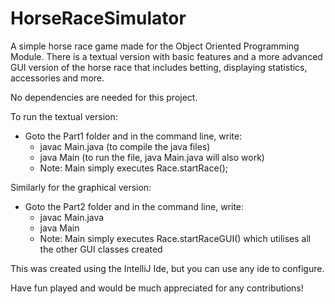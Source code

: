 # HorseRaceSimulator
A simple horse race game made for the Object Oriented Programming Module. There is a textual version with basic features and a more advanced GUI version of the horse race that includes betting, displaying statistics, accessories and more.

No dependencies are needed for this project.

To run the textual version:
  - Goto the Part1 folder and in the command line, write:
      - javac Main.java (to compile the java files)
      - java Main (to run the file, java Main.java will also work)
      - Note: Main simply executes Race.startRace();

Similarly for the graphical version:
  - Goto the Part2 folder and in the command line, write:
    - javac Main.java
    - java Main
    - Note: Main simply executes Race.startRaceGUI() which utilises all the other GUI classes created

This was created using the IntelliJ Ide, but you can use any ide to configure.

Have fun played and would be much appreciated for any contributions!

